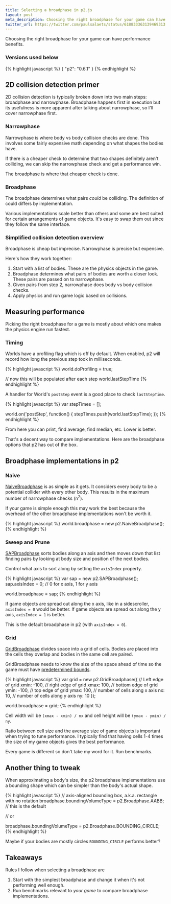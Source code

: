 ```yaml
---
title: Selecting a broadphase in p2.js
layout: post
meta_description: Choosing the right broadphase for your game can have performance benefits.
twitter_url: https://twitter.com/paulsalaets/status/618833363139469313
---
```


Choosing the right broadphase for your game can have performance benefits.

### Versions used below

{% highlight javascript %}
{
  "p2": "0.6.1"
}
{% endhighlight %}

## 2D collision detection primer

2D collision detection is typically broken down into two main steps: broadphase and narrowphase. Broadphase happens first in execution but its usefulness is more apparent after talking about narrowphase, so I'll cover narrowphase first.

### Narrowphase

Narrowphase is where body vs body collision checks are done. This involves some fairly expensive math depending on what shapes the bodies have.

If there is a cheaper check to determine that two shapes definitely aren't colliding, we can skip the narrowphase check and get a performance win.

The broadphase is where that cheaper check is done.

### Broadphase

The broadphase determines what pairs *could* be colliding. The definition of could differs by implementation.

Various implementations scale better than others and some are best suited for certain arrangements of game objects. It's easy to swap them out since they follow the same interface.

### Simplified collision detection overview

Broadphase is cheap but imprecise. Narrowphase is precise but expensive.

Here's how they work together:

1. Start with a list of bodies. These are the physics objects in the game.
2. Broadphase determines what pairs of bodies are worth a closer look. These pairs are passed on to narrowphase.
3. Given pairs from step 2, narrowphase does body vs body collision checks.
4. Apply physics and run game logic based on collisions.

## Measuring performance

Picking the right broadphase for a game is mostly about which one makes the physics engine run fastest.

### Timing

Worlds have a profiling flag which is off by default. When enabled, p2 will record how long the previous step took in milliseconds.

{% highlight javascript %}
world.doProfiling = true;

// now this will be populated after each step
world.lastStepTime
{% endhighlight %}

A handler for World's `postStep` event is a good place to check `lastStepTime`.

{% highlight javascript %}
var stepTimes = [];

world.on('postStep', function() {
  stepTimes.push(world.lastStepTime);
});
{% endhighlight %}

From here you can print, find average, find median, etc. Lower is better.

That's a decent way to compare implementations. Here are the broadphase options that p2 has out of the box.

## Broadphase implementations in p2

### Naive

[NaiveBroadphase](http://schteppe.github.io/p2.js/docs/classes/NaiveBroadphase.html) is as simple as it gets. It considers every body to be a potential collider with every other body. This results in the maximum number of narrowphase checks (n<sup>2</sup>).

If your game is simple enough this may work the best because the overhead of the other broadphase implementations won't be worth it.

{% highlight javascript %}
world.broadphase = new p2.NaiveBroadphase();
{% endhighlight %}

### Sweep and Prune

[SAPBroadphase](http://schteppe.github.io/p2.js/docs/classes/SAPBroadphase.html) sorts bodies along an axis and then moves down that list finding pairs by looking at body size and position of the next bodies.

Control what axis to sort along by setting the `axisIndex` property.

{% highlight javascript %}
var sap = new p2.SAPBroadphase();
sap.axisIndex = 0; // 0 for x axis, 1 for y axis

world.broadphase = sap;
{% endhighlight %}

If game objects are spread out along the x axis, like in a sidescroller, `axisIndex = 0` would be better. If game objects are spread out along the y axis, `axisIndex = 1` is better.

This is the default broadphase in p2 (with `axisIndex = 0`).

### Grid

[GridBroadphase](http://schteppe.github.io/p2.js/docs/classes/GridBroadphase.html) divides space into a grid of cells. Bodies are placed into the cells they overlap and bodies in the same cell are paired.

GridBroadphase needs to know the size of the space ahead of time so the game must have [predetermined bounds](/posts/planes-in-p2/).

{% highlight javascript %}
var grid = new p2.GridBroadphase({
  // Left edge of grid
  xmin: -100,
  // right edge of grid
  xmax:  100,
  // bottom edge of grid
  ymin: -100,
  // top edge of grid
  ymax:  100,
  // number of cells along x axis
  nx:    10,
  // number of cells along y axis
  ny:    10
});

world.broadphase = grid;
{% endhighlight %}

Cell width will be `(xmax - xmin) / nx` and cell height will be `(ymax - ymin) / ny`.

Ratio between cell size and the average size of game objects is important when trying to tune performance. I typically find that having cells 1-4 times the size of my game objects gives the best performance.

Every game is different so don't take my word for it. Run benchmarks.

## Another thing to tweak

When approximating a body's size, the p2 broadphase implementations use a bounding shape which can be simpler than the body's actual shape.

{% highlight javascript %}
// axis-aligned bounding box, a.k.a. rectangle with no rotation
broadphase.boundingVolumeType = p2.Broadphase.AABB; // this is the default

// or

broadphase.boundingVolumeType = p2.Broadphase.BOUNDING_CIRCLE;
{% endhighlight %}

Maybe if your bodies are mostly circles `BOUNDING_CIRCLE` performs better?

## Takeaways

Rules I follow when selecting a broadphase are

1. Start with the simplest broadphase and change it when it's not performing well enough.
2. Run benchmarks relevant to _your game_ to compare broadphase implementations.